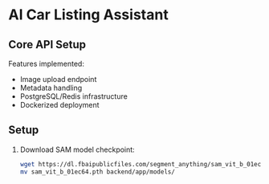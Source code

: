 # AI Car Listing Assistant

## Core API Setup

Features implemented:
- Image upload endpoint
- Metadata handling
- PostgreSQL/Redis infrastructure
- Dockerized deployment

## Setup
1. Download SAM model checkpoint:
   ```bash
   wget https://dl.fbaipublicfiles.com/segment_anything/sam_vit_b_01ec64.pth
   mv sam_vit_b_01ec64.pth backend/app/models/